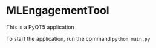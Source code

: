 # MLEngagementTool
This is a PyQT5 application

To start the application, run the command `python main.py`
